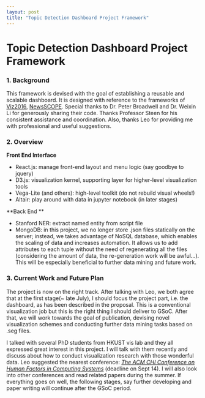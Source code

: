 ```yaml
---
layout: post
title: "Topic Detection Dashboard Project Framework"
---
```


# Topic Detection Dashboard Project Framework

### 1. Background

This framework is devised with the goal of establishing a reusable and scalable dashboard. It is designed with reference to the frameworks of [Viz2016](http://128.97.229.75), [NewsSCOPE](http://newsscape.library.ucla.edu/~broadwell/newsscope/). Special thanks to Dr. Peter Broadwell and Dr. Weixin Li for generously sharing their code. Thanks Professor Steen for his consistent assistance and coordination. Also, thanks Leo for providing me with professional and useful suggestions.

### 2. Overview

**Front End Interface**

- React.js: manage front-end layout and menu logic (say goodbye to jquery)
- D3.js: visualization kernel, supporting layer for higher-level visualization tools
- Vega-Lite (and others): high-level toolkit (do not rebuild visual wheels!)
- Altair: play around with data in jupyter notebook (in later stages)

**Back End **

- Stanford NER: extract named entity from script file
- MongoDB: in this project, we no longer store .json files statically on the server; instead, we takes advantage of NoSQL database, which enables the scaling of data and increases automation. It allows us to add attributes to each tuple without the need of regenerating all the files (considering the amount of data, the re-generation work will be awful...). This will be especially beneficial to further data mining and future work.

### 3. Current Work and Future Plan

The project is now on the right track. After talking with Leo, we both agree that at the first stage(~ late July), I should focus the project part, i.e. the dashboard, as has been described in the proposal. This is a conventional visualization job but this is the right thing I should deliver to GSoC. After that, we will work towards the goal of publication, devising novel visualization schemes and conducting further data mining tasks based on .seg files. 

I talked with several PhD students from HKUST vis lab and they all expressed great interest in this project. I will talk with them recently and discuss about how to conduct visualization research with those wonderful data. Leo suggested the nearest conference:  [*The ACM CHI Conference on Human Factors in Computing Systems*]() (deadline on Sept 14). I will also look into other conferences and read related papers during the summer. If everything goes on well, the following stages, say further developing and paper writing will continue after the GSoC period. 